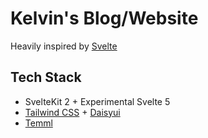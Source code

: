 # Kelvin's Blog/Website

Heavily inspired by [Svelte](https://svelte.dev/)

## Tech Stack

- SvelteKit 2 + Experimental Svelte 5
- [Tailwind CSS](https://tailwindcss.com/) + [Daisyui](https://daisyui.com/)
- [Temml](https://temml.org/)
